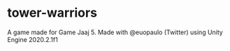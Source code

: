 # tower-warriors
A game made for Game Jaaj 5. Made with @euopaulo (Twitter) using Unity Engine 2020.2.1f1
